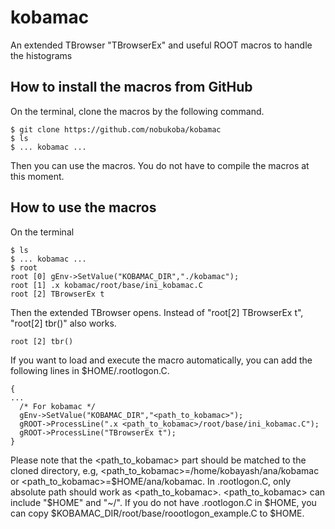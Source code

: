 # kobamac
An extended TBrowser "TBrowserEx" and useful ROOT macros to handle the histograms

## How to install the macros from GitHub
On the terminal, clone the macros by the following command.
```
$ git clone https://github.com/nobukoba/kobamac
$ ls
$ ... kobamac ...
```
Then you can use the macros. You do not have to compile the macros at this moment.

## How to use the macros
On the terminal
```
$ ls
$ ... kobamac ...
$ root
root [0] gEnv->SetValue("KOBAMAC_DIR","./kobamac");
root [1] .x kobamac/root/base/ini_kobamac.C
root [2] TBrowserEx t
```
Then the extended TBrowser opens. Instead of "root[2] TBrowserEx t", "root[2] tbr()" also works.
```
root [2] tbr()

```
If you want to load and execute the macro automatically, you can add the following lines in $HOME/.rootlogon.C.
```
{
...
  /* For kobamac */
  gEnv->SetValue("KOBAMAC_DIR","<path_to_kobamac>");
  gROOT->ProcessLine(".x <path_to_kobamac>/root/base/ini_kobamac.C");
  gROOT->ProcessLine("TBrowserEx t");
}
```
Please note that the <path_to_kobamac> part should be matched to the cloned directory, e.g, <path_to_kobamac>=/home/kobayash/ana/kobamac or <path_to_kobamac>=$HOME/ana/kobamac. In .rootlogon.C, only absolute path should work as <path_to_kobamac>. <path_to_kobamac> can include "$HOME" and "~/". If you do not have .rootlogon.C in $HOME, you can copy $KOBAMAC_DIR/root/base/roootlogon_example.C to $HOME.
